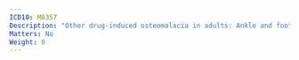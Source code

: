 ```yaml
---
ICD10: M8357
Description: "Other drug-induced osteomalacia in adults: Ankle and foot"
Matters: No
Weight: 0
---
```


